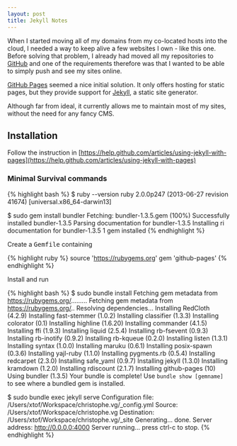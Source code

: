 ```yaml
---
layout: post
title: Jekyll Notes
---
```


When I started moving all of my domains from my co-located hosts into the cloud, I needed a way to keep alive a few websites I own - like this one. Before solving that problem, I already had moved all my repositories to [GitHub](http://github.com) and one of the requirements therefore was that I wanted to be able to simply push and see my sites online.

[GitHub Pages](http://pages.github.com) seemed a nice initial solution. It only offers hosting for static pages, but they provide support for  [Jekyll](https://github.com/mojombo/jekyll), a static site generator.

Although far from ideal, it currently allows me to maintain most of my sites, without the need for any fancy CMS.

## Installation

Follow the instruction in [https://help.github.com/articles/using-jekyll-with-pages](https://help.github.com/articles/using-jekyll-with-pages)

### Minimal Survival commands

{% highlight bash %}
$ ruby --version
ruby 2.0.0p247 (2013-06-27 revision 41674) [universal.x86_64-darwin13]

$ sudo gem install bundler
Fetching: bundler-1.3.5.gem (100%)
Successfully installed bundler-1.3.5
Parsing documentation for bundler-1.3.5
Installing ri documentation for bundler-1.3.5
1 gem installed
{% endhighlight %}

Create a <tt>Gemfile</tt> containing
  
{% highlight ruby %}
source 'https://rubygems.org'
gem 'github-pages'
{% endhighlight %}

Install and run

{% highlight bash %}
$ sudo bundle install
Fetching gem metadata from https://rubygems.org/.........
Fetching gem metadata from https://rubygems.org/..
Resolving dependencies...
Installing RedCloth (4.2.9) 
Installing fast-stemmer (1.0.2) 
Installing classifier (1.3.3) 
Installing colorator (0.1) 
Installing highline (1.6.20) 
Installing commander (4.1.5) 
Installing ffi (1.9.3) 
Installing liquid (2.5.4) 
Installing rb-fsevent (0.9.3) 
Installing rb-inotify (0.9.2) 
Installing rb-kqueue (0.2.0) 
Installing listen (1.3.1) 
Installing syntax (1.0.0) 
Installing maruku (0.6.1) 
Installing posix-spawn (0.3.6) 
Installing yajl-ruby (1.1.0) 
Installing pygments.rb (0.5.4) 
Installing redcarpet (2.3.0) 
Installing safe_yaml (0.9.7) 
Installing jekyll (1.3.0) 
Installing kramdown (1.2.0) 
Installing rdiscount (2.1.7) 
Installing github-pages (10) 
Using bundler (1.3.5) 
Your bundle is complete!
Use `bundle show [gemname]` to see where a bundled gem is installed.

$ sudo bundle exec jekyll serve
Configuration file: /Users/xtof/Workspace/christophe.vg/_config.yml
            Source: /Users/xtof/Workspace/christophe.vg
       Destination: /Users/xtof/Workspace/christophe.vg/_site
      Generating... done.
    Server address: http://0.0.0.0:4000
  Server running... press ctrl-c to stop.
{% endhighlight %}
  